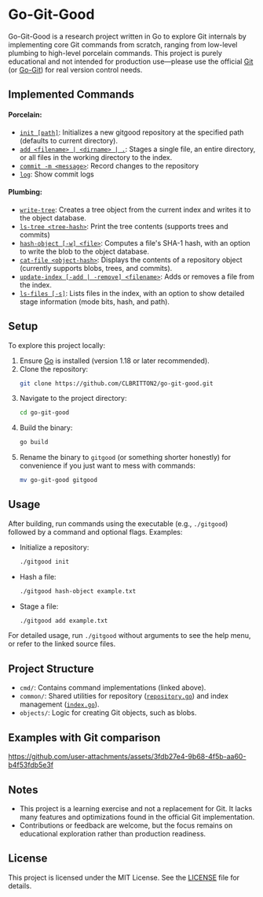 # Go-Git-Good

Go-Git-Good is a research project written in Go to explore Git internals by implementing core Git commands from scratch, ranging from low-level plumbing to high-level porcelain commands. This project is purely educational and not intended for production use—please use the official [Git](https://git-scm.com/) (or [Go-Git](https://github.com/go-git/go-git)) for real version control needs.

## Implemented Commands

#### Porcelain:
- [`init [path]`](./cmd/init.go): Initializes a new gitgood repository at the specified path (defaults to current directory).
- [`add <filename> | <dirname> | .`](./cmd/add.go): Stages a single file, an entire directory, or all files in the working directory to the index.
- [`commit -m <message>`](./cmd/commit.go): Record changes to the repository
- [`log`](./cmd/log.go): Show commit logs

#### Plumbing:
- [`write-tree`](./cmd/write_tree.go): Creates a tree object from the current index and writes it to the object database.
- [`ls-tree <tree-hash>`](./cmd/ls_tree.go): Print the tree contents (supports trees and commits)
 - [`hash-object [-w] <file>`](./cmd/hash_object.go): Computes a file's SHA-1 hash, with an option to write the blob to the object database.
- [`cat-file <object-hash>`](./cmd/cat_file.go): Displays the contents of a repository object (currently supports blobs, trees, and commits).
- [`update-index [-add | -remove] <filename>`](./cmd/update_index.go): Adds or removes a file from the index.
- [`ls-files [-s]`](./cmd/ls_files.go): Lists files in the index, with an option to show detailed stage information (mode bits, hash, and path).
## Setup

To explore this project locally:

1. Ensure [Go](https://go.dev/) is installed (version 1.18 or later recommended).
2. Clone the repository:
   ```bash
   git clone https://github.com/CLBRITTON2/go-git-good.git
   ```
3. Navigate to the project directory:
   ```bash
   cd go-git-good
   ```
4. Build the binary:
   ```bash
   go build
   ```
5. Rename the binary to `gitgood` (or something shorter honestly) for convenience if you just want to mess with commands:
   ```bash
   mv go-git-good gitgood
   ```

## Usage

After building, run commands using the executable (e.g., `./gitgood`) followed by a command and optional flags. Examples:

- Initialize a repository:
  ```bash
  ./gitgood init
  ```
- Hash a file:
  ```bash
  ./gitgood hash-object example.txt
  ```
- Stage a file:
  ```bash
  ./gitgood add example.txt
  ```

For detailed usage, run `./gitgood` without arguments to see the help menu, or refer to the linked source files.

## Project Structure

- `cmd/`: Contains command implementations (linked above).
- `common/`: Shared utilities for repository ([`repository.go`](./common/repository.go)) and index management ([`index.go`](./common/index.go)).
- `objects/`: Logic for creating Git objects, such as blobs.
## Examples with Git comparison

https://github.com/user-attachments/assets/3fdb27e4-9b68-4f5b-aa60-b4f53fdb5e3f

## Notes

- This project is a learning exercise and not a replacement for Git. It lacks many features and optimizations found in the official Git implementation.
- Contributions or feedback are welcome, but the focus remains on educational exploration rather than production readiness.

## License

This project is licensed under the MIT License. See the [LICENSE](LICENSE) file for details.
